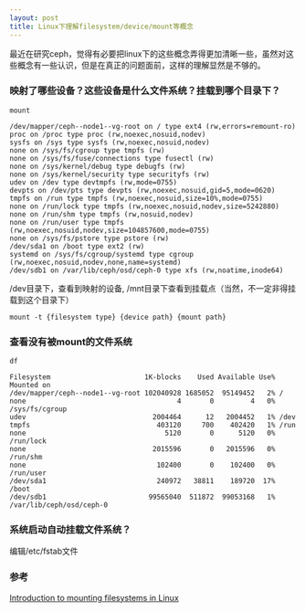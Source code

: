 ```yaml
---
layout: post
title: Linux下理解filesystem/device/mount等概念
---
```

最近在研究ceph，觉得有必要把linux下的这些概念弄得更加清晰一些，虽然对这些概念有一些认识，但是在真正的问题面前，这样的理解显然是不够的。

### 映射了哪些设备？这些设备是什么文件系统？挂载到哪个目录下？
```
mount

/dev/mapper/ceph--node1--vg-root on / type ext4 (rw,errors=remount-ro)
proc on /proc type proc (rw,noexec,nosuid,nodev)
sysfs on /sys type sysfs (rw,noexec,nosuid,nodev)
none on /sys/fs/cgroup type tmpfs (rw)
none on /sys/fs/fuse/connections type fusectl (rw)
none on /sys/kernel/debug type debugfs (rw)
none on /sys/kernel/security type securityfs (rw)
udev on /dev type devtmpfs (rw,mode=0755)
devpts on /dev/pts type devpts (rw,noexec,nosuid,gid=5,mode=0620)
tmpfs on /run type tmpfs (rw,noexec,nosuid,size=10%,mode=0755)
none on /run/lock type tmpfs (rw,noexec,nosuid,nodev,size=5242880)
none on /run/shm type tmpfs (rw,nosuid,nodev)
none on /run/user type tmpfs (rw,noexec,nosuid,nodev,size=104857600,mode=0755)
none on /sys/fs/pstore type pstore (rw)
/dev/sda1 on /boot type ext2 (rw)
systemd on /sys/fs/cgroup/systemd type cgroup (rw,noexec,nosuid,nodev,none,name=systemd)
/dev/sdb1 on /var/lib/ceph/osd/ceph-0 type xfs (rw,noatime,inode64)

```
/dev目录下，查看到映射的设备, /mnt目录下查看到挂载点（当然，不一定非得挂载到这个目录下）

```
mount -t {filesystem type} {device path} {mount path}
```

### 查看没有被mount的文件系统
```
df

Filesystem                       1K-blocks    Used Available Use% Mounted on
/dev/mapper/ceph--node1--vg-root 102040928 1685052  95149452   2% /
none                                     4       0         4   0% /sys/fs/cgroup
udev                               2004464      12   2004452   1% /dev
tmpfs                               403120     700    402420   1% /run
none                                  5120       0      5120   0% /run/lock
none                               2015596       0   2015596   0% /run/shm
none                                102400       0    102400   0% /run/user
/dev/sda1                           240972   38811    189720  17% /boot
/dev/sdb1                         99565040  511872  99053168   1% /var/lib/ceph/osd/ceph-0

```


### 系统启动自动挂载文件系统？
编辑/etc/fstab文件

### 参考
[Introduction to mounting filesystems in Linux](http://www.bleepingcomputer.com/tutorials/introduction-to-mounting-filesystems-in-linux/)
